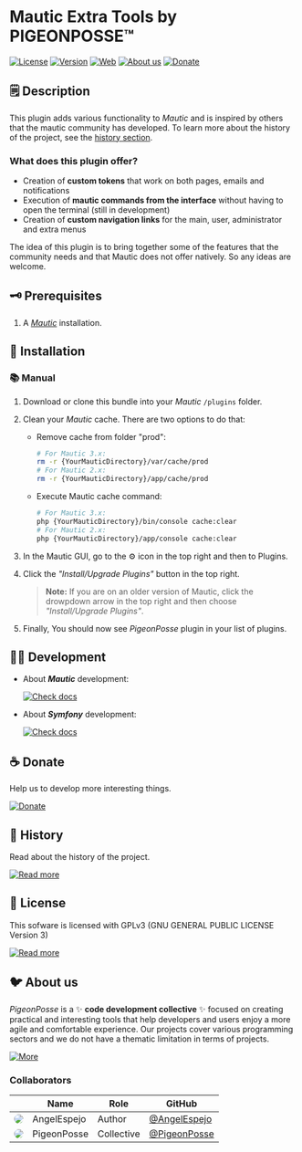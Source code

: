 <!--

██████╗ ██╗ ██████╗ ███████╗ ██████╗ ███╗   ██╗
██╔══██╗██║██╔════╝ ██╔════╝██╔═══██╗████╗  ██║
██████╔╝██║██║  ███╗█████╗  ██║   ██║██╔██╗ ██║
██╔═══╝ ██║██║   ██║██╔══╝  ██║   ██║██║╚██╗██║
██║     ██║╚██████╔╝███████╗╚██████╔╝██║ ╚████║
╚═╝     ╚═╝ ╚═════╝ ╚══════╝ ╚═════╝ ╚═╝  ╚═══╝
                                               
██████╗  ██████╗ ███████╗███████╗███████╗      
██╔══██╗██╔═══██╗██╔════╝██╔════╝██╔════╝      
██████╔╝██║   ██║███████╗███████╗█████╗        
██╔═══╝ ██║   ██║╚════██║╚════██║██╔══╝        
██║     ╚██████╔╝███████║███████║███████╗      
╚═╝      ╚═════╝ ╚══════╝╚══════╝╚══════╝      
                                               
███╗   ███╗ █████╗ ██╗   ██╗████████╗██╗ ██████╗    
████╗ ████║██╔══██╗██║   ██║╚══██╔══╝██║██╔════╝    
██╔████╔██║███████║██║   ██║   ██║   ██║██║         
██║╚██╔╝██║██╔══██║██║   ██║   ██║   ██║██║         
██║ ╚═╝ ██║██║  ██║╚██████╔╝   ██║   ██║╚██████╗    
╚═╝     ╚═╝╚═╝  ╚═╝ ╚═════╝    ╚═╝   ╚═╝ ╚═════╝    
                                                    
███████╗██╗  ██╗████████╗██████╗  █████╗            
██╔════╝╚██╗██╔╝╚══██╔══╝██╔══██╗██╔══██╗           
█████╗   ╚███╔╝    ██║   ██████╔╝███████║           
██╔══╝   ██╔██╗    ██║   ██╔══██╗██╔══██║           
███████╗██╔╝ ██╗   ██║   ██║  ██║██║  ██║           
╚══════╝╚═╝  ╚═╝   ╚═╝   ╚═╝  ╚═╝╚═╝  ╚═╝           
                                                    
████████╗ ██████╗  ██████╗ ██╗     ███████╗         
╚══██╔══╝██╔═══██╗██╔═══██╗██║     ██╔════╝         
   ██║   ██║   ██║██║   ██║██║     ███████╗         
   ██║   ██║   ██║██║   ██║██║     ╚════██║         
   ██║   ╚██████╔╝╚██████╔╝███████╗███████║         
   ╚═╝    ╚═════╝  ╚═════╝ ╚══════╝╚══════╝   
                                                                     

CREATED BY 	ANGELO <angelespejo13@gmail.com>
FOR 		PIGEONPOSSE.COM

-->

# Mautic Extra Tools by PIGEONPOSSE™

[![License](https://img.shields.io/github/license/PigeonPosse/mautic-plugin-extra-tools?color=blue&label=License&style=flat-square)](https://packagist.org/packages/pigeonposse/mautic-plugin-extra-tools)
[![Version](https://img.shields.io/packagist/v/pigeonposse/mautic-plugin-extra-tools?color=a1b858&label&style=flat-square)](https://packagist.org/packages/pigeonposse/mautic-plugin-extra-tools)
[![Web](https://img.shields.io/badge/Web-grey?style=flat-square)](https://pigeonposse.com/) 
[![About us](https://img.shields.io/badge/About-us-grey?style=flat-square)](https://pigeonposse.com/?popup=about) 
[![Donate](https://img.shields.io/badge/Donate-pink?style=flat-square)](https://pigeonposse.com/?popup=donate) 

## 🗒 Description

This plugin adds various functionality to _Mautic_ and is inspired by others that the mautic community has developed. To learn more about the history of the project, see the [history section](https://github.com/PigeonPosse/mautic-plugin-extra-tools/blob/main/HISTORY.md).

### What does this plugin offer?
- Creation of **custom tokens** that work on both pages, emails and notifications
- Execution of **mautic commands from the interface** without having to open the terminal (still in development)
- Creation of **custom navigation links** for the main, user, administrator and extra menus

The idea of this plugin is to bring together some of the features that the community needs and that Mautic does not offer natively. So any ideas are welcome.

## 🗝 Prerequisites

1. A [_Mautic_](https://www.mautic.org/) installation.

## 🔑 Installation

### 📚 Manual

1. Download or clone this bundle into your _Mautic_ <code>/plugins</code> folder.
2. Clean your _Mautic_ cache. There are two options to do that:
	- Remove cache from folder "prod":
		```bash 
		# For Mautic 3.x: 
		rm -r {YourMauticDirectory}/var/cache/prod 
		# For Mautic 2.x:
		rm -r {YourMauticDirectory}/app/cache/prod
		```
	- Execute Mautic cache command: 
		```bash
		# For Mautic 3.x: 
		php {YourMauticDirectory}/bin/console cache:clear
		# For Mautic 2.x:
		php {YourMauticDirectory}/app/console cache:clear
		```
3. In the Mautic GUI, go to the ⚙️ icon in the top right and then to Plugins.
4. Click the _"Install/Upgrade Plugins"_ button in the top right. 

	>**Note:** If you are on an older version of Mautic, click the drowpdown arrow in the top right and then choose _"Install/Upgrade Plugins"_.

5. Finally, You should now see _PigeonPosse_ plugin in your list of plugins.

<!-- ## ⚙️ Usage -->

## 👨‍💻 Development

- About _**Mautic**_ development:

	[![Check docs](https://img.shields.io/badge/Check-docs-grey?style=flat-square)](https://developer.mautic.org/)

- About _**Symfony**_ development:
	
	[![Check docs](https://img.shields.io/badge/Check-docs-grey?style=flat-square)](https://symfony.com/doc)

## ☕ Donate

Help us to develop more interesting things.

[![Donate](https://img.shields.io/badge/Donate-grey?style=flat-square)](https://pigeonposse.com/?popup=donate) 

## 📝 History

Read about the history of the project.

[![Read more](https://img.shields.io/badge/Read-more-grey?style=flat-square)](https://github.com/PigeonPosse/mautic-plugin-extra-tools/blob/main/HISTORY.md)

## 📜 License

This sofware is licensed with GPLv3 (GNU GENERAL PUBLIC LICENSE Version 3)

[![Read more](https://img.shields.io/badge/Read-more-grey?style=flat-square)](https://github.com/PigeonPosse/mautic-plugin-extra-tools/blob/main/LICENSE)

## 🐦 About us

_PigeonPosse_ is a ✨ **code development collective** ✨ focused on creating practical and interesting tools that help developers and users enjoy a more agile and comfortable experience. Our projects cover various programming sectors and we do not have a thematic limitation in terms of projects.

[![More](https://img.shields.io/badge/Read-more-grey?style=flat-square)](https://github.com/PigeonPosse/PigeonPosse)

### Collaborators

|                                                                                    | Name        | Role         | GitHub                                         |
| ---------------------------------------------------------------------------------- | ----------- | ------------ | ---------------------------------------------- |
| <img src="https://github.com/AngelEspejo.png?size=72" style="border-radius:100%"/> | AngelEspejo | Author       | [@AngelEspejo](https://github.com/AngelEspejo) |
| <img src="https://github.com/PigeonPosse.png?size=72" style="border-radius:100%"/> | PigeonPosse | Collective	  | [@PigeonPosse](https://github.com/PigeonPosse) |


<br>

